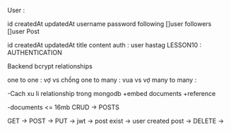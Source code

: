 User :

id
createdAt
updatedAt
username
password
following []user
followers []user
Post

id
createdAt
updatedAt
title
content
auth : user
hastag
LESSON10 : AUTHENTICATION

Backend bcrypt
relationships

one to one : vợ vs chồng one to many : vua vs vợ many to many :

-Cach xu li relationship trong mongodb
+embed documents
+reference

-documents <= 16mb
CRUD -> POSTS

GET -> POST -> PUT -> jwt -> post exist -> user created post -> DELETE ->
